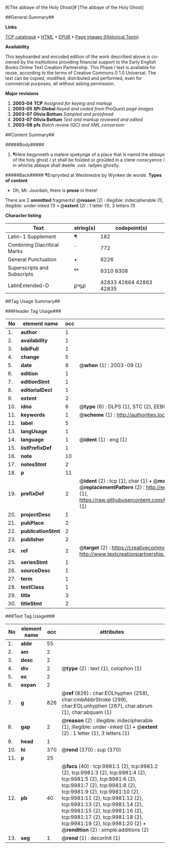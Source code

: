 #[The abbaye of the Holy Ghost]#
[The abbaye of the Holy Ghost]

##General Summary##

**Links**

[TCP catalogue](http://www.ota.ox.ac.uk/tcp/)  • 
[HTML](http://tei.it.ox.ac.uk/tcp/Texts-HTML/free/A03/A03489.html)  • 
[EPUB](http://tei.it.ox.ac.uk/tcp/Texts-EPUB/free/A03/A03489.epub) • 
[Page images (Historical Texts)](https://data.historicaltexts.jisc.ac.uk/view?pubId=eebo-99845101e&pageId=eebo-99845101e-9981-1)

**Availability**

This keyboarded and encoded edition of the
	       work described above is co-owned by the institutions
	       providing financial support to the Early English Books
	       Online Text Creation Partnership. This Phase I text is
	       available for reuse, according to the terms of Creative
	       Commons 0 1.0 Universal. The text can be copied,
	       modified, distributed and performed, even for
	       commercial purposes, all without asking permission.

**Major revisions**

1. __2003-04__ __TCP__ *Assigned for keying and markup*
1. __2003-05__ __SPi Global__ *Keyed and coded from ProQuest page images*
1. __2003-07__ __Olivia Bottum__ *Sampled and proofread*
1. __2003-07__ __Olivia Bottum__ *Text and markup reviewed and edited*
1. __2003-08__ __pfs__ *Batch review (QC) and XML conversion*

##Content Summary##

#####Body#####

1. ¶Here begynneth a matere spekynge of a place that is namid the abbaye of the holy ghost / yt shall be foūded or groūded in a clene conscyence / in whiche abbaye shall dwelle .xxix. ladyes ghostly.

#####Back#####
¶Enprynted at Westmestre by Wynken de worde.
**Types of content**

  * Oh, Mr. Jourdain, there is **prose** in there!

There are 2 **ommitted** fragments! 
 @__reason__ (2) : illegible: indecipherable (1), illegible: under-inked (1)  •  @__extent__ (2) : 1 letter (1), 3 letters (1)

**Character listing**


|Text|string(s)|codepoint(s)|
|---|---|---|
|Latin-1 Supplement|¶|182|
|Combining             Diacritical Marks|̄|772|
|General Punctuation|•|8226|
|Superscripts             and Subscripts|⁶⁴|8310 8308|
|LatinExtended-D|ꝑꝰꝯꝓ|42833 42864 42863 42835|

##Tag Usage Summary##

###Header Tag Usage###

|No|element name|occ|attributes|
|---|---|---|---|
|1.|__author__|1||
|2.|__availability__|1||
|3.|__biblFull__|1||
|4.|__change__|5||
|5.|__date__|8| @__when__ (1) : 2003-09 (1)|
|6.|__edition__|1||
|7.|__editionStmt__|1||
|8.|__editorialDecl__|1||
|9.|__extent__|2||
|10.|__idno__|6| @__type__ (6) : DLPS (1), STC (2), EEBO-CITATION (1), PROQUEST (1), VID (1)|
|11.|__keywords__|1| @__scheme__ (1) : http://authorities.loc.gov/ (1)|
|12.|__label__|5||
|13.|__langUsage__|1||
|14.|__language__|1| @__ident__ (1) : eng (1)|
|15.|__listPrefixDef__|1||
|16.|__note__|10||
|17.|__notesStmt__|2||
|18.|__p__|11||
|19.|__prefixDef__|2| @__ident__ (2) : tcp (1), char (1)  •  @__matchPattern__ (2) : ([0-9\-]+):([0-9IVX]+) (1), (.+) (1)  •  @__replacementPattern__ (2) : http://eebo.chadwyck.com/downloadtiff?vid=$1&page=$2 (1), https://raw.githubusercontent.com/textcreationpartnership/Texts/master/tcpchars.xml#$1 (1)|
|20.|__projectDesc__|1||
|21.|__pubPlace__|2||
|22.|__publicationStmt__|2||
|23.|__publisher__|2||
|24.|__ref__|2| @__target__ (2) : https://creativecommons.org/publicdomain/zero/1.0/ (1), http://www.textcreationpartnership.org/docs/. (1)|
|25.|__seriesStmt__|1||
|26.|__sourceDesc__|1||
|27.|__term__|1||
|28.|__textClass__|1||
|29.|__title__|3||
|30.|__titleStmt__|2||


###Text Tag Usage###

|No|element name|occ|attributes|
|---|---|---|---|
|1.|__abbr__|55||
|2.|__am__|2||
|3.|__desc__|2||
|4.|__div__|2| @__type__ (2) : text (1), colophon (1)|
|5.|__ex__|2||
|6.|__expan__|2||
|7.|__g__|826| @__ref__ (826) : char:EOLhyphen (258), char:cmbAbbrStroke (299), char:EOLunhyphen (267), char:abrum (1), char:abquam (1)|
|8.|__gap__|2| @__reason__ (2) : illegible: indecipherable (1), illegible: under-inked (1)  •  @__extent__ (2) : 1 letter (1), 3 letters (1)|
|9.|__head__|1||
|10.|__hi__|370| @__rend__ (370) : sup (370)|
|11.|__p__|25||
|12.|__pb__|40| @__facs__ (40) : tcp:9981:1 (2), tcp:9981:2 (2), tcp:9981:3 (2), tcp:9981:4 (2), tcp:9981:5 (2), tcp:9981:6 (2), tcp:9981:7 (2), tcp:9981:8 (2), tcp:9981:9 (2), tcp:9981:10 (2), tcp:9981:11 (2), tcp:9981:12 (2), tcp:9981:13 (2), tcp:9981:14 (2), tcp:9981:15 (2), tcp:9981:16 (2), tcp:9981:17 (2), tcp:9981:18 (2), tcp:9981:19 (2), tcp:9981:20 (2)  •  @__rendition__ (2) : simple:additions (2)|
|13.|__seg__|1| @__rend__ (1) : decorInit (1)|

